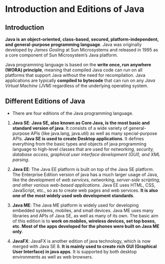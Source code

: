 # Introduction and Editions of Java
 
## Introduction 

**Java is an object-oriented, class-based, secured, platform-independent, and general-purpose programming language**. Java was originally developed by *James Gosling* at Sun Microsystems and released in 1995 as a core component of Sun Microsystem’s Java platform. 

Java programming language is based on the **write once, run anywhere (WORA) principle**, meaning that compiled Java code can run on all platforms that support Java without the need for recompilation. Java applications are typically **compiled to bytecode** that can run on any *Java Virtual Machine (JVM)* regardless of the underlying operating system. 


## Different Editions of Java

* There are four editions of the Java programming language.

1. **Java SE**: **Java SE, also known as Core Java, is the most basic and standard version of java**. It consists of a wide variety of general-purpose APIs (like java.lang, java.util) as well as many special-purpose APIs. **Java SE is used to create Desktop applications**. It defines everything from the basic types and objects of java programming language to high-level classes that are used for *networking, security, database access, graphical user interface development (GUI), and XML parsing*.
 
2. **Java EE**: The Java EE platform is built on top of the Java SE platform. The Enterprise Edition version of java has a much larger usage of Java, like the development of *web services, networking, server-side scripting, and other various web-based applications*. Java EE uses HTML, CSS, JavaScript, etc., so as to create web pages and web services. **It is also one of the most widely used web development standards**.
 
3. **Java ME**: The Java ME platform is widely used for developing embedded systems, mobiles, and small devices. Java ME uses many libraries and APIs of Java SE, as well as many of its own. The basic aim of this edition is to **work on mobiles, wireless devices, set top boxes, etc**. **Most of the apps developed for the phones were built on Java ME only**.
 
4. **JavaFX**: JavaFX is another edition of java technology, which is now merged with Java SE 8. **It is mainly used to create rich GUI (Graphical User Interface) in java apps**. It is supported by both desktop environments as well as web browsers.
 